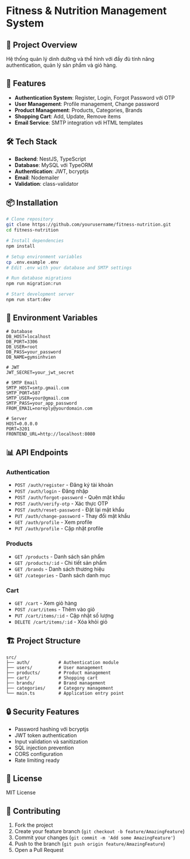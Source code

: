# Fitness & Nutrition Management System

## 🎯 Project Overview
Hệ thống quản lý dinh dưỡng và thể hình với đầy đủ tính năng authentication, quản lý sản phẩm và giỏ hàng.

## 🚀 Features
- **Authentication System**: Register, Login, Forgot Password với OTP
- **User Management**: Profile management, Change password
- **Product Management**: Products, Categories, Brands
- **Shopping Cart**: Add, Update, Remove items
- **Email Service**: SMTP integration với HTML templates

## 🛠️ Tech Stack
- **Backend**: NestJS, TypeScript
- **Database**: MySQL với TypeORM
- **Authentication**: JWT, bcryptjs
- **Email**: Nodemailer
- **Validation**: class-validator

## 📦 Installation

```bash
# Clone repository
git clone https://github.com/yourusername/fitness-nutrition.git
cd fitness-nutrition

# Install dependencies
npm install

# Setup environment variables
cp .env.example .env
# Edit .env with your database and SMTP settings

# Run database migrations
npm run migration:run

# Start development server
npm run start:dev
```

## 🔧 Environment Variables

```env
# Database
DB_HOST=localhost
DB_PORT=3306
DB_USER=root
DB_PASS=your_password
DB_NAME=gymsinhvien

# JWT
JWT_SECRET=your_jwt_secret

# SMTP Email
SMTP_HOST=smtp.gmail.com
SMTP_PORT=587
SMTP_USER=your@gmail.com
SMTP_PASS=your_app_password
FROM_EMAIL=noreply@yourdomain.com

# Server
HOST=0.0.0.0
PORT=3201
FRONTEND_URL=http://localhost:8080
```

## 📊 API Endpoints

### Authentication
- `POST /auth/register` - Đăng ký tài khoản
- `POST /auth/login` - Đăng nhập
- `POST /auth/forgot-password` - Quên mật khẩu
- `POST /auth/verify-otp` - Xác thực OTP
- `POST /auth/reset-password` - Đặt lại mật khẩu
- `PUT /auth/change-password` - Thay đổi mật khẩu
- `GET /auth/profile` - Xem profile
- `PUT /auth/profile` - Cập nhật profile

### Products
- `GET /products` - Danh sách sản phẩm
- `GET /products/:id` - Chi tiết sản phẩm
- `GET /brands` - Danh sách thương hiệu
- `GET /categories` - Danh sách danh mục

### Cart
- `GET /cart` - Xem giỏ hàng
- `POST /cart/items` - Thêm vào giỏ
- `PUT /cart/items/:id` - Cập nhật số lượng
- `DELETE /cart/items/:id` - Xóa khỏi giỏ

## 🏗️ Project Structure

```
src/
├── auth/           # Authentication module
├── users/          # User management
├── products/       # Product management
├── cart/           # Shopping cart
├── brands/         # Brand management
├── categories/     # Category management
└── main.ts         # Application entry point
```

## 🔒 Security Features
- Password hashing với bcryptjs
- JWT token authentication
- Input validation và sanitization
- SQL injection prevention
- CORS configuration
- Rate limiting ready

## 📝 License
MIT License

## 👥 Contributing
1. Fork the project
2. Create your feature branch (`git checkout -b feature/AmazingFeature`)
3. Commit your changes (`git commit -m 'Add some AmazingFeature'`)
4. Push to the branch (`git push origin feature/AmazingFeature`)
5. Open a Pull Request